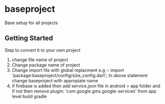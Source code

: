 # baseproject

Base setup for all projects

## Getting Started

Step to convert it to your own project
1. change file name of project
2. Change package name of project
3. Change import file with global replacment
  e.g :- import 'package:baseproject/config/size_config.dart';
  In above statement change baseproject with appropiate name
4. if firebase is added then add service.json file in android > app folder and if not then remove
   plugin: 'com.google.gms.google-services' from app level build gradle




